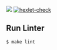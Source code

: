 <a href="https://codeclimate.com/github/codeclimate/codeclimate/maintainability"><img src="https://api.codeclimate.com/v1/badges/a99a88d28ad37a79dbf6/maintainability" /></a>
[![hexlet-check](https://github.com/danilaprokoshev/frontend-project-lvl1/workflows/hexlet-check/badge.svg)](https://github.com/danilaprokoshev/frontend-project-lvl1/actions)

## Run Linter

```sh
$ make lint
```
